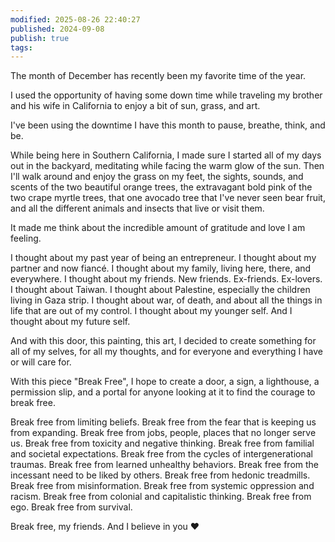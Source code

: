 ```yaml
---
modified: 2025-08-26 22:40:27
published: 2024-09-08
publish: true
tags:
---
```

The month of December has recently been my favorite time of the year. 

I used the opportunity of having some down time while traveling my brother and his wife in California to enjoy a bit of sun, grass, and art. 

I've been using the downtime I have this month to pause, breathe, think, and be.

While being here in Southern California, I made sure I started all of my days out in the backyard, meditating while facing the warm glow of the sun. Then I'll walk around and enjoy the grass on my feet, the sights, sounds, and scents of the two beautiful orange trees, the extravagant bold pink of the two crape myrtle trees, that one avocado tree that I've never seen bear fruit, and all the different animals and insects that live or visit them. 

It made me think about the incredible amount of gratitude and love I am feeling. 

I thought about my past year of being an entrepreneur.
I thought about my partner and now fiancé.
I thought about my family, living here, there, and everywhere.
I thought about my friends. New friends. Ex-friends. Ex-lovers. 
I thought about Taiwan. 
I thought about Palestine, especially the children living in Gaza strip.
I thought about war, of death, and about all the things in life that are out of my control.
I thought about my younger self.
And I thought about my future self.

And with this door, this painting, this art, I decided to create something for all of my selves, for all my thoughts, and for everyone and everything I have or will care for. 

With this piece "Break Free", I hope to create a door, a sign, a lighthouse, a permission slip, and a portal for anyone looking at it to find the courage to break free.

Break free from limiting beliefs.
Break free from the fear that is keeping us from expanding.
Break free from jobs, people, places that no longer serve us.
Break free from toxicity and negative thinking.
Break free from familial and societal expectations.
Break free from the cycles of intergenerational traumas.
Break free from learned unhealthy behaviors.
Break free from the incessant need to be liked by others.
Break free from hedonic treadmills.
Break free from misinformation.
Break free from systemic oppression and racism.
Break free from colonial and capitalistic thinking.
Break free from ego.
Break free from survival.

Break free, my friends. And I believe in you ❤️



